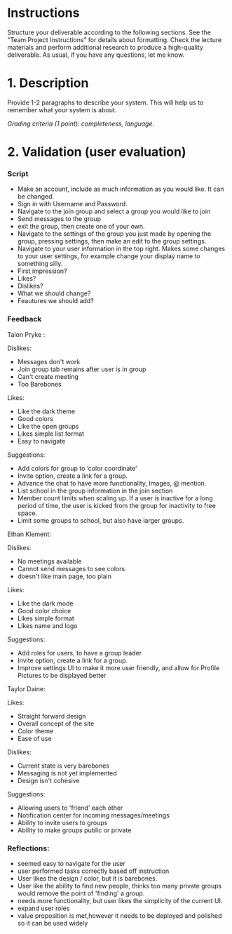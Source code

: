 # Instructions
Structure your deliverable according to the following sections. See the “Team Project Instructions” for details about formatting. Check the lecture materials and perform additional research to produce a high-quality deliverable. As usual, if you have any questions, let me know.

# 1. Description
Provide 1-2 paragraphs to describe your system. This will help us to remember what your system is about. 

*Grading criteria (1 point): completeness, language.*

# 2. Validation (user evaluation)

### Script
* Make an account, include as much information as you would like. It can be changed. 
* Sign in with Username and Password.
* Navigate to the join group and select a group you would like to join
* Send messages to the group
* exit the group, then create one of your own. 
*  Navigate to the settings of the group you just made by opening the group, pressing settings, then make an edit to the group settings.
*  Navigate to your user information in the top right. Makes some changes to your user settings, for example change your display name to something silly.  
*  First impression?
*  Likes?
*  Dislikes?
*  What we should change?
*  Feautures we should add?


### Feedback

Talon Pryke :

Dislikes:
* Messages don't work
* Join group tab remains after user is in group
* Can't create meeting
* Too Barebones 
  
Likes:

* Like the dark theme
* Good colors
* Like the open groups
* Likes simple list format
* Easy to navigate 

Suggestions:

* Add colors for group to ‘color coordinate’
* Invite option, create a link for a group. 
* Advance the chat to have more functionality, Images, @ mention. 
* List school in the group information in the join section
* Member count limits when scaling up. If a user is inactive for a long period of time, the user is kicked from the group for inactivity to free space. 
* Limit some groups to school, but also have larger groups. 
  

Ethan Klement: 

Dislikes:
* No meetings available
* Cannot send messages to see colors
* doesn't like main page, too plain

Likes:

* Like the dark mode
* Good color choice
* Likes simple format
* Likes name and logo

Suggestions:

* Add roles for users, to have a group leader
* Invite option, create a link for a group. 
* Improve settings UI to make it more user friendly, and allow for Profile Pictures to be displayed better
  

Taylor Daine:

Likes: 

* Straight forward design
* Overall concept of the site
* Color theme
* Ease of use

Dislikes: 

* Current state is very barebones
* Messaging is not yet implemented
* Design isn't cohesive

Suggestions: 

* Allowing users to 'friend' each other 
* Notification center for incoming messages/meetings
* Ability to invite users to groups
* Ability to make groups public or private

### Reflections: 
* seemed easy to navigate for the user
* user performed tasks correctly based off instruction
* User likes the design / color, but it is barebones.
* User like the ability to find new people, thinks too many private groups would remove the point of 'finding' a group. 
* needs more functionality, but user likes the simplicity of the current UI.
* expand user roles
* value proposition is met,however it needs to be deployed and polished so it can be used widely


